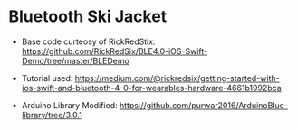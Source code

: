 # Bluetooth Ski Jacket
+ Base code curteosy of RickRedStix: https://github.com/RickRedSix/BLE4.0-iOS-Swift-Demo/tree/master/BLEDemo

+ Tutorial used: https://medium.com/@rickredsix/getting-started-with-ios-swift-and-bluetooth-4-0-for-wearables-hardware-4661b1992bca

+ Arduino Library Modified: https://github.com/purwar2016/ArduinoBlue-library/tree/3.0.1
